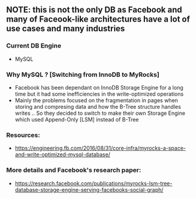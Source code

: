 ## NOTE: this is not the only DB as Facebook and many of Faceook-like architectures have a lot of use cases and many industries 
 
### Current DB Engine
- MySQL
### Why MySQL ? [Switching from InnoDB to MyRocks]
- Facebook has been dependant on InnoDB Storage Engine for a long time but it had some inefficiencies in the write-optimized operations
- Mainly the problems focused on the fragmentation in pages when storing and compresing data and how the B-Tree structure handles writes .. So they decided to switch to make their own Storage Engine which used Append-Only [LSM] instead of B-Tree 


### Resources: 
- https://engineering.fb.com/2016/08/31/core-infra/myrocks-a-space-and-write-optimized-mysql-database/

### More details and Facebook's research paper:
- https://research.facebook.com/publications/myrocks-lsm-tree-database-storage-engine-serving-facebooks-social-graph/